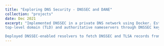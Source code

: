 ```yaml
---
title: "Exploring DNS Security - DNSSEC and DANE"
collection: "projects"
date: Dec 2021
excerpt: "Implemented DNSSEC in a private DNS network using Docker. Established a chain-of-trust among root,
top-level domain (TLD) and authoritative nameservers through DNSSEC key-signed zone records.

Deployed DNSSEC-enabled resolvers to fetch DNSSEC and TLSA records from websites in the wild."
---
```

